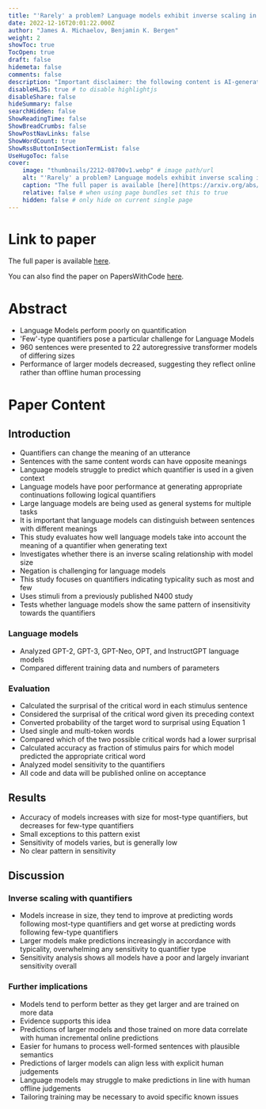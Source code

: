 ```yaml
---
title: "'Rarely' a problem? Language models exhibit inverse scaling in their predictions following 'few'-type quantifiers"
date: 2022-12-16T20:01:22.000Z
author: "James A. Michaelov, Benjamin K. Bergen"
weight: 2
showToc: true
TocOpen: true
draft: false
hidemeta: false
comments: false
description: "Important disclaimer: the following content is AI-generated, please make sure to fact check the presented information by reading the full paper."
disableHLJS: true # to disable highlightjs
disableShare: false
hideSummary: false
searchHidden: false
ShowReadingTime: false
ShowBreadCrumbs: false
ShowPostNavLinks: false
ShowWordCount: true
ShowRssButtonInSectionTermList: false
UseHugoToc: false
cover:
    image: "thumbnails/2212-08700v1.webp" # image path/url
    alt: "'Rarely' a problem? Language models exhibit inverse scaling in their predictions following 'few'-type quantifiers" # alt text
    caption: "The full paper is available [here](https://arxiv.org/abs/2212.08700)." # display caption under cover
    relative: false # when using page bundles set this to true
    hidden: false # only hide on current single page
---
```


# Link to paper
The full paper is available [here](https://arxiv.org/abs/2212.08700).

You can also find the paper on PapersWithCode [here](https://paperswithcode.com/paper/rarely-a-problem-language-models-exhibit).

# Abstract
- Language Models perform poorly on quantification
- 'Few'-type quantifiers pose a particular challenge for Language Models
- 960 sentences were presented to 22 autoregressive transformer models of differing sizes
- Performance of larger models decreased, suggesting they reflect online rather than offline human processing

# Paper Content

## Introduction
- Quantifiers can change the meaning of an utterance
- Sentences with the same content words can have opposite meanings
- Language models struggle to predict which quantifier is used in a given context
- Language models have poor performance at generating appropriate continuations following logical quantifiers
- Large language models are being used as general systems for multiple tasks
- It is important that language models can distinguish between sentences with different meanings
- This study evaluates how well language models take into account the meaning of a quantifier when generating text
- Investigates whether there is an inverse scaling relationship with model size
- Negation is challenging for language models
- This study focuses on quantifiers indicating typicality such as most and few
- Uses stimuli from a previously published N400 study
- Tests whether language models show the same pattern of insensitivity towards the quantifiers

### Language models
- Analyzed GPT-2, GPT-3, GPT-Neo, OPT, and InstructGPT language models
- Compared different training data and numbers of parameters

### Evaluation
- Calculated the surprisal of the critical word in each stimulus sentence
- Considered the surprisal of the critical word given its preceding context
- Converted probability of the target word to surprisal using Equation 1
- Used single and multi-token words
- Compared which of the two possible critical words had a lower surprisal
- Calculated accuracy as fraction of stimulus pairs for which model predicted the appropriate critical word
- Analyzed model sensitivity to the quantifiers
- All code and data will be published online on acceptance

## Results
- Accuracy of models increases with size for most-type quantifiers, but decreases for few-type quantifiers
- Small exceptions to this pattern exist
- Sensitivity of models varies, but is generally low
- No clear pattern in sensitivity

## Discussion

### Inverse scaling with quantifiers
- Models increase in size, they tend to improve at predicting words following most-type quantifiers and get worse at predicting words following few-type quantifiers
- Larger models make predictions increasingly in accordance with typicality, overwhelming any sensitivity to quantifier type
- Sensitivity analysis shows all models have a poor and largely invariant sensitivity overall

### Further implications
- Models tend to perform better as they get larger and are trained on more data
- Evidence supports this idea
- Predictions of larger models and those trained on more data correlate with human incremental online predictions
- Easier for humans to process well-formed sentences with plausible semantics
- Predictions of larger models can align less with explicit human judgements
- Language models may struggle to make predictions in line with human offline judgements
- Tailoring training may be necessary to avoid specific known issues
